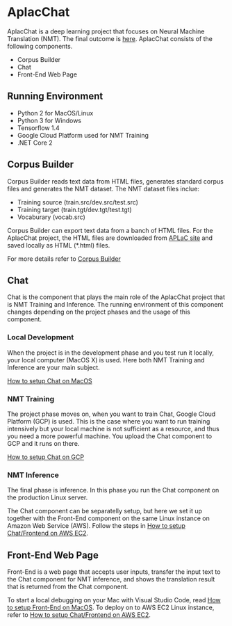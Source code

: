 # AplacChat

AplacChat is a deep learning project that focuses on Neural Machine Translation (NMT). The final outcome is [here](http://aplac-chat.koni4.net/).
AplacChat consists of the following components.
* Corpus Builder
* Chat
* Front-End Web Page

## Running Environment
* Python 2 for MacOS/Linux
* Python 3 for Windows
* Tensorflow 1.4
* Google Cloud Platform used for NMT Training
* .NET Core 2

## Corpus Builder
Corpus Builder reads text data from HTML files, generates standard corpus files and generates the NMT dataset. The NMT dataset files inclue:
* Training source (train.src/dev.src/test.src)
* Training target (train.tgt/dev.tgt/test.tgt)
* Vocaburary (vocab.src)

Corpus Builder can export text data from a banch of HTML files. For the AplacChat project, the HTML files are downloaded from [APLaC site](https://aplac.net/) and saved locally as HTML (*.html) files.

For more details refer to [Corpus Builder](CorpusBuilder/README.md)

## Chat
Chat is the component that plays the main role of the AplacChat project that is NMT Training and Inference. The running environment of this component changes depending on the project phases and the usage of this component.

### Local Development
When the project is in the development phase and you test run it locally, your local computer (MacOS X) is used. Here both NMT Training and Inference are your main subject.

[How to setup Chat on MacOS](chat/README%20Setup%20Chat%20on%20MacOS.md)

### NMT Training
The project phase moves on, when you want to train Chat, Google Cloud Platform (GCP) is used. This is the case where you want to run training intensively but your local machine is not sufficient as a resource, and thus you need a more powerful machine. You upload the Chat component to GCP and it runs on there.

[How to setup Chat on GCP](chat/README%20Setup%20chat%20on%20GCP.md)

### NMT Inference
The final phase is inference. In this phase you run the Chat component on the production Linux server.

The Chat component can be separatelly setup, but here we set it up together with the Front-End component on the same Linux instance on Amazon Web Service (AWS). Follow the steps in [How to setup Chat/Frontend on AWS EC2](frontend/README%20Setup%20chat-frontend%20on%20AWS%20EC2.md).

## Front-End Web Page
Front-End is a web page that accepts user inputs, transfer the input text to the Chat component for NMT inference, and shows the translation result that is returned from the Chat component.

To start a local debugging on your Mac with Visual Studio Code, read [How to setup Front-End on MacOS](frontend/README%20Setup%20frontend%20on%20MacOS.md). To deploy on to AWS EC2 Linux instance, refer to [How to setup Chat/Frontend on AWS EC2](frontend/README%20Setup%20chat-frontend%20on%20AWS%20EC2.md).
